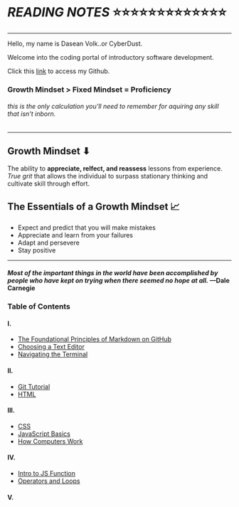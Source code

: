 # *READING NOTES* ⭐⭐⭐⭐⭐⭐⭐⭐⭐⭐⭐⭐⭐

____
Hello, my name is Dasean Volk..or CyberDust.

Welcome into the coding portal of introductory software development.

Click this [link](https://github.com/Cyber-Dust) to access my Github.


### Growth Mindset > Fixed Mindset = **Proficiency**

###### *this is the only calculation you'll need to remember for aquiring any skill that isn't inborn.*

----

## Growth Mindset ⬇

The ability to **appreciate, relfect, and reassess** lessons from experience. *True grit* that allows the individual to surpass stationary thinking and cultivate skill through effort.

## The Essentials of a Growth Mindset 📈

* Expect and predict that you will make mistakes
* Appreciate and learn from your failures
* Adapt and persevere
* Stay positive

---

#### *Most of the important things in the world have been accomplished by people who have kept on trying when there seemed no hope at all.* —Dale Carnegie

### Table of Contents

#### I.

* [The Foundational Principles of Markdown on GitHub](markdown.md)
* [Choosing a Text Editor](markdown2.md)
* [Navigating the Terminal](terminal.md)

#### II.

* [Git Tutorial](markdown3.md)
* [HTML](HTML.md)

#### III.

* [CSS](CSS.md)
* [JavaScript Basics](introJS.md)
* [How Computers Work](computerworks.md)

#### IV.

* [Intro to JS Function](introJS.md)
* [Operators and Loops](Oploop.md)

#### V.

